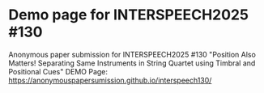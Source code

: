 # Demo page for INTERSPEECH2025 #130
Anonymous paper submission for INTERSPEECH2025 #130
"Position Also Matters! Separating Same Instruments in String Quartet using Timbral and Positional Cues"
DEMO Page: https://anonymouspapersumission.github.io/interspeech130/
